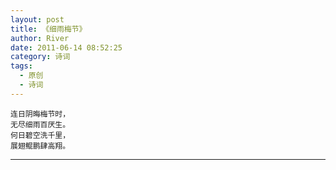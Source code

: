 ```yaml
---
layout: post
title: 《细雨梅节》
author: River
date: 2011-06-14 08:52:25
category: 诗词
tags:
  - 原创
  - 诗词
---
```


`连日阴晦梅节时，`  
`无尽细雨百厌生。`  
`何日碧空洗千里，`  
`展翅鲲鹏肆高翔。`

<!-- more -->

---
